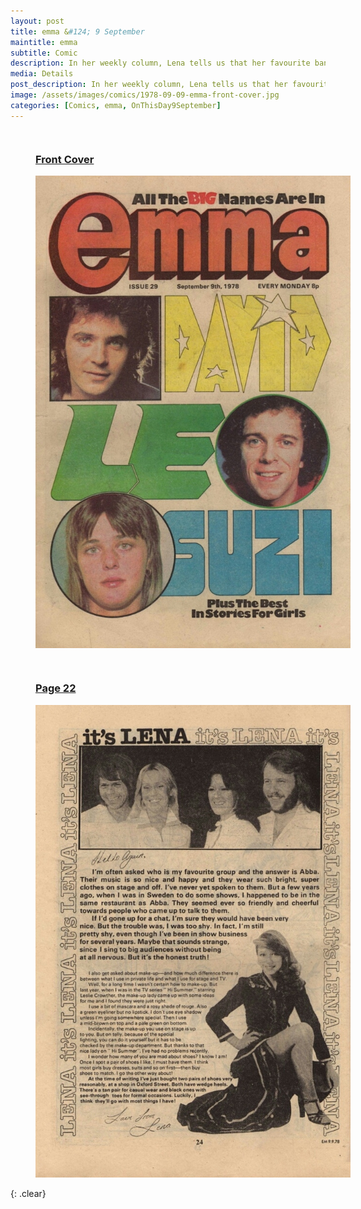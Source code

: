 ```yaml
---
layout: post
title: emma &#124; 9 September
maintitle: emma
subtitle: Comic
description: In her weekly column, Lena tells us that her favourite band is ABBA. She also gives make up tips, and reveals that she is mad about shoes.
media: Details
post_description: In her weekly column, Lena tells us that her favourite band is ABBA. She also gives make up tips, and reveals that she is mad about shoes.
image: /assets/images/comics/1978-09-09-emma-front-cover.jpg
categories: [Comics, emma, OnThisDay9September]
---
```


<figure class="fig1">
<h3 id="front-cover"><a href="#front-cover">Front Cover</a></h3>
<a href="/assets/images/comics/1978-09-09-emma-front-cover.jpg"><img src="/assets/images/comics/1978-09-09-emma-front-cover.jpg" class="full-width zoom-in" /></a>
</figure>

<figure class="fig2">
<h3 id="page-22"><a href="#page-22">Page 22</a></h3>
<a href="/assets/images/comics/1978-09-09-emma-page-24.jpg"><img src="/assets/images/comics/1978-09-09-emma-page-24.jpg" class="full-width zoom-in" /></a>
</figure>

<br />{: .clear}

<style>
.fig1 {float:left; width:48%;}

.fig2 {float:right; width:48%;}

.fig3 {float:right; width:100%;}

figcaption {float:left; width:100%;}

@media screen and (orientation:portrait) {
.fig1, .fig2 {float:left; width:100%;}
figcaption {float:left; width:90%; margin-bottom: 10px;}
}
</style>

